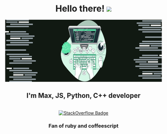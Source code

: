 <h1 align="center">
  Hello there!
  <img src="https://media.giphy.com/media/hvRJCLFzcasrR4ia7z/giphy.gif" width="30px"/>
</h1>
<div id="headerPicture" align="center">
  <img src="https://github.com/makschernetskyi/makschernetskyi/blob/main/typing_w_background.png" height="200px" alt="headerPicture"/>
 </div>
<h2 align="center">I'm Max, JS, Python, C++ developer </h2><br/>
<div id="badges", align="center">
  <a href="https://stackoverflow.com/users/15585984/allure">
    <img src="https://logos-download.com/wp-content/uploads/2019/01/Stack_Overflow_Logo.png" height = "40px" alt="StackOverflow Badge"/>
  </a>
</div>
<h3 align="center">Fan of ruby and coffeescript</h3>

<!---
makschernetskyi/makschernetskyi is a ✨ special ✨ repository because its `README.md` (this file) appears on your GitHub profile.
You can click the Preview link to take a look at your changes.
--->
